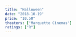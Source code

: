 ```yaml
---
title: "Halloween"
date: "2018-10-19"
price: "10.50"
theaters: ["Marquette Cinemas"]
ratings: ["R"]
---
```

